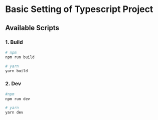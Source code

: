 # Basic Setting of Typescript Project

## Available Scripts

### 1. Build

```sh
# npm
npm run build

# yarn
yarn build
```

### 2. Dev

```sh
#npm
npm run dev

# yarn
yarn dev
```
